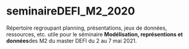 # seminaireDEFI_M2_2020
Répertoire regroupant planning, présentations, jeux de données, ressources, etc. utile pour le séminaire **Modélisation, représentions et données**des M2 du master DEFI du 2 au 7 mai 2021.


